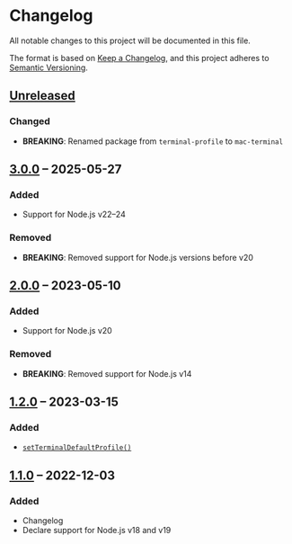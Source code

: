 # Changelog

All notable changes to this project will be documented in this file.

The format is based on [Keep a Changelog](https://keepachangelog.com/en/1.0.0/),
and this project adheres to [Semantic Versioning](https://semver.org/spec/v2.0.0.html).

## [Unreleased](https://github.com/patrik-csak/mac-terminal/compare/v3.0.0...HEAD)

### Changed

- **BREAKING**: Renamed package from `terminal-profile` to `mac-terminal`

## [3.0.0](https://github.com/patrik-csak/mac-terminal/compare/v2.0.0...v3.0.0) – 2025-05-27

### Added

- Support for Node.js v22–24

### Removed

- **BREAKING**: Removed support for Node.js versions before v20

## [2.0.0](https://github.com/patrik-csak/mac-terminal/compare/v1.2.0...v2.0.0) – 2023-05-10

### Added

- Support for Node.js v20

### Removed

- **BREAKING**: Removed support for Node.js v14

## [1.2.0](https://github.com/patrik-csak/mac-terminal/compare/v1.1.0...v1.2.0) – 2023-03-15

### Added

- [`setTerminalDefaultProfile()`](readme.md#setterminaldefaultprofile)

## [1.1.0](https://github.com/patrik-csak/mac-terminal/compare/v1.0.3...v1.1.0) – 2022-12-03

### Added

- Changelog
- Declare support for Node.js v18 and v19
